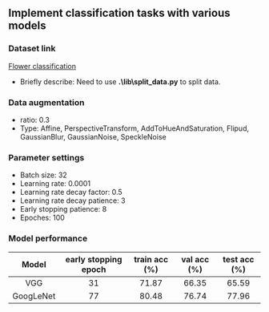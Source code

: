 ## Implement classification tasks with various models

### Dataset link
[Flower classification](https://storage.googleapis.com/download.tensorflow.org/example_images/flower_photos.tgz)

- Briefly describe: Need to use **.\lib\split_data.py** to split data.

### Data augmentation
- ratio: 0.3
- Type: Affine, PerspectiveTransform, AddToHueAndSaturation, Flipud, GaussianBlur, GaussianNoise, SpeckleNoise

### Parameter settings
- Batch size: 32
- Learning rate: 0.0001
- Learning rate decay factor: 0.5
- Learning rate decay patience: 3
- Early stopping patience: 8
- Epoches: 100

### Model performance
|    Model   | early stopping  epoch |   train acc (%)   |   val acc (%)   |   test acc (%)   |
|   :----:   |       :----:          |      :----:       |     :----:      |      :----:      |
|     VGG    |         31            |       71.87       |     66.35       |      65.59       |  
|  GoogLeNet |         77            |       80.48       |     76.74       |      77.96       |  
 






